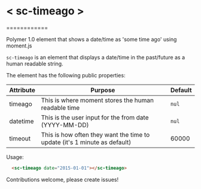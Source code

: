 # < sc-timeago >
============

Polymer 1.0 element that shows a date/time as 'some time ago' using moment.js

`sc-timeago` is an element that displays a date/time in the past/future as a human readable string.

The element has the following public properties:

| Attribute | Purpose | Default |
|----------------|-------------|-------------|
| timeago | This is where moment stores the human readable time | `nul` |
| datetime | This is the user input for the from date (YYYY-MM-DD) | `nul` |
| timeout | This is how often they want the time to update (it's 1 minute as default) | 60000 |

Usage:

```html
  <sc-timeago date="2015-01-01"></sc-timeago>
```

Contributions welcome, please create issues!
